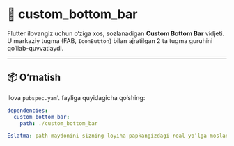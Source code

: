 # 🧱 custom_bottom_bar

Flutter ilovangiz uchun o‘ziga xos, sozlanadigan **Custom Bottom Bar** vidjeti. U markaziy tugma (FAB, `IconButton`) bilan ajratilgan 2 ta tugma guruhini qo‘llab-quvvatlaydi.

---

## 📦 O‘rnatish

Ilova `pubspec.yaml` fayliga quyidagicha qo‘shing:

```yaml
dependencies:
  custom_bottom_bar:
    path: ./custom_bottom_bar

Eslatma: path maydonini sizning loyiha papkangizdagi real yo‘lga moslang.